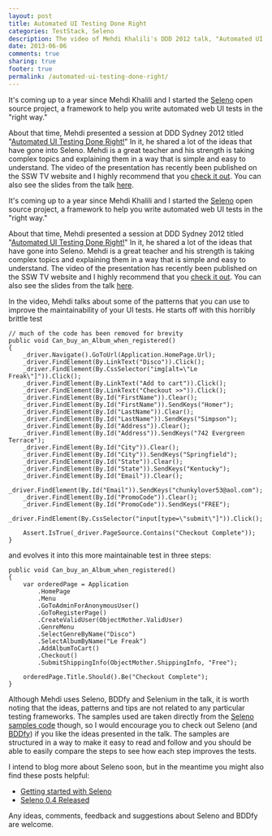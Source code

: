 ```yaml
---
layout: post
title: Automated UI Testing Done Right
categories: TestStack, Seleno
description: The video of Mehdi Khalili's DDD 2012 talk, "Automated UI Testing Done Right" has been released.
date: 2013-06-06
comments: true
sharing: true
footer: true
permalink: /automated-ui-testing-done-right/
---
```


It's coming up to a year since Mehdi Khalili and I started the [Seleno](http://teststack.net/pages/Seleno.html) open source project, a framework to help you write automated web UI tests in the "right way."

About that time, Mehdi presented a session at DDD Sydney 2012 titled "[Automated UI Testing Done Right!](http://lanyrd.com/2012/dddsydney/strqy/)" In it, he shared a lot of the ideas that have gone into Seleno. Mehdi is a great teacher and his strength is taking complex topics and explaining them in a way that is simple and easy to understand. The video of the presentation has recently been published on the SSW TV website and I highly recommend that you [check it out](http://tv.ssw.com/3444/ddd-sydney-2012-mehdi-khalili-automated-ui-testing-done-right). You can also see the slides from the talk [here](http://www.slideshare.net/MehdiKhalili/automated-ui-testing-done-right-13493067).
<!--excerpt-->

It's coming up to a year since Mehdi Khalili and I started the [Seleno](http://teststack.net/pages/Seleno.html) open source project, a framework to help you write automated web UI tests in the "right way."

About that time, Mehdi presented a session at DDD Sydney 2012 titled "[Automated UI Testing Done Right!](http://lanyrd.com/2012/dddsydney/strqy/)" In it, he shared a lot of the ideas that have gone into Seleno. Mehdi is a great teacher and his strength is taking complex topics and explaining them in a way that is simple and easy to understand. The video of the presentation has recently been published on the SSW TV website and I highly recommend that you [check it out](http://tv.ssw.com/3444/ddd-sydney-2012-mehdi-khalili-automated-ui-testing-done-right). You can also see the slides from the talk [here](http://www.slideshare.net/MehdiKhalili/automated-ui-testing-done-right-13493067).

In the video, Mehdi talks about some of the patterns that you can use to improve the maintainability of your UI tests. He starts off with this horribly brittle test

	// much of the code has been removed for brevity
	public void Can_buy_an_Album_when_registered()
	{
	    _driver.Navigate().GoToUrl(Application.HomePage.Url);
	    _driver.FindElement(By.LinkText("Disco")).Click();
	    _driver.FindElement(By.CssSelector("img[alt=\"Le Freak\"]")).Click();
	    _driver.FindElement(By.LinkText("Add to cart")).Click();
	    _driver.FindElement(By.LinkText("Checkout >>")).Click();
	    _driver.FindElement(By.Id("FirstName")).Clear();
	    _driver.FindElement(By.Id("FirstName")).SendKeys("Homer");
	    _driver.FindElement(By.Id("LastName")).Clear();
	    _driver.FindElement(By.Id("LastName")).SendKeys("Simpson");
	    _driver.FindElement(By.Id("Address")).Clear();
	    _driver.FindElement(By.Id("Address")).SendKeys("742 Evergreen Terrace");
	    _driver.FindElement(By.Id("City")).Clear();
	    _driver.FindElement(By.Id("City")).SendKeys("Springfield");
	    _driver.FindElement(By.Id("State")).Clear();
	    _driver.FindElement(By.Id("State")).SendKeys("Kentucky");
	    _driver.FindElement(By.Id("Email")).Clear();
	    _driver.FindElement(By.Id("Email")).SendKeys("chunkylover53@aol.com");
	    _driver.FindElement(By.Id("PromoCode")).Clear();
	    _driver.FindElement(By.Id("PromoCode")).SendKeys("FREE");
	    _driver.FindElement(By.CssSelector("input[type=\"submit\"]")).Click();
	
	    Assert.IsTrue(_driver.PageSource.Contains("Checkout Complete"));
	}

and evolves it into this more maintainable test in three steps:

	public void Can_buy_an_Album_when_registered()
	{
	    var orderedPage = Application
	        .HomePage
	        .Menu
	        .GoToAdminForAnonymousUser()
	        .GoToRegisterPage()
	        .CreateValidUser(ObjectMother.ValidUser)
	        .GenreMenu
	        .SelectGenreByName("Disco")
	        .SelectAlbumByName("Le Freak")
	        .AddAlbumToCart()
	        .Checkout()
	        .SubmitShippingInfo(ObjectMother.ShippingInfo, "Free");
	
	    orderedPage.Title.Should().Be("Checkout Complete");
	}

Although Mehdi uses Seleno, BDDfy and Selenium in the talk, it is worth noting that the ideas, patterns and tips are not related to any particular testing frameworks. The samples used are taken directly from the [Seleno samples code](https://github.com/TestStack/TestStack.Seleno/tree/master/src/Samples/MusicStore) though, so I would encourage you to check out Seleno (and [BDDfy](http://teststack.net/pages/BDDfy.html)) if you like the ideas presented in the talk. The samples are structured in a way to make it easy to read and follow and you should be able to easily compare the steps to see how each step improves the tests.

I intend to blog more about Seleno soon, but in the meantime you might also find these posts helpful:

- [Getting started with Seleno](getting-started-with-seleno)
- [Seleno 0.4 Released](seleno-04/)

Any ideas, comments, feedback and suggestions about Seleno and BDDfy are welcome.